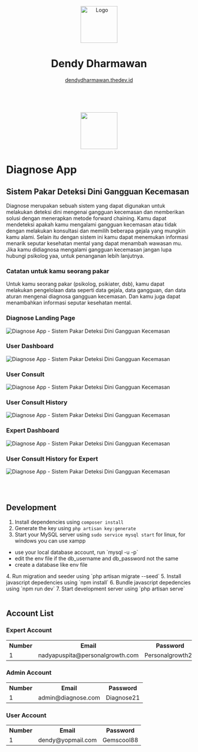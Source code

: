 <div align="center">
  <img alt="Logo" src="./readme-image/dendy logo.png" width="100" />
</div>
<h1 align="center">
  Dendy Dharmawan
</h1>
<p align="center">
  <a href="https://dendydharmawan.thedev.id/" target="_blank">dendydharmawan.thedev.id</a>
</p>

</br>
</br>
</br>

<p align="center"><a href="https://github.com/dendydandees/diagnose-app" target="_blank"><img src="https://tailwindui.com/img/logos/workflow-mark-purple-600.svg" width="100"></a></p>

# Diagnose App

## Sistem Pakar Deteksi Dini Gangguan Kecemasan

Diagnose merupakan sebuah sistem yang dapat digunakan untuk melakukan deteksi dini mengenai gangguan kecemasan dan memberikan solusi dengan menerapkan metode forward chaining. Kamu dapat mendeteksi apakah kamu mengalami gangguan kecemasan atau tidak dengan melakukan konsultasi dan memilih beberapa gejala yang mungkin kamu alami. Selain itu dengan sistem ini kamu dapat menemukan informasi menarik seputar kesehatan mental yang dapat menambah wawasan mu. Jika kamu didiagnosa mengalami gangguan kecemasan jangan lupa hubungi psikolog yaa, untuk penanganan lebih lanjutnya.


### Catatan untuk kamu seorang pakar

Untuk kamu seorang pakar (psikolog, psikiater, dsb), kamu dapat melakukan pengelolaan data seperti data gejala, data gangguan, dan data aturan mengenai diagnosa gangguan kecemasan. Dan kamu juga dapat menambahkan informasi seputar kesehatan mental.

### Diagnose Landing Page
![Diagnose App - Sistem Pakar Deteksi Dini Gangguan Kecemasan](/readme-image/guest_welcome.png "Diagnose Landing Page")
### User Dashboard
![Diagnose App - Sistem Pakar Deteksi Dini Gangguan Kecemasan](/readme-image/user_dashboard.png "User Dashboard")
### User Consult
![Diagnose App - Sistem Pakar Deteksi Dini Gangguan Kecemasan](/readme-image/user_consult.png "User Consult")
### User Consult History
![Diagnose App - Sistem Pakar Deteksi Dini Gangguan Kecemasan](/readme-image/user_consultHistory_need_consultate.png "User Consult History")
### Expert Dashboard
![Diagnose App - Sistem Pakar Deteksi Dini Gangguan Kecemasan](/readme-image/expert_dashboard.png "Expert Dashboard")
### User Consult History for Expert
![Diagnose App - Sistem Pakar Deteksi Dini Gangguan Kecemasan](/readme-image/expert_consultHistory.png "User Consult History for Expert")

</br>
</br>

## Development

1. Install dependencies using `composer install`
2. Generate the key using `php artisan key:generate`
3. Start your MySQL server using `sudo service mysql start` for linux, for windows you can use xampp
<ul>
    <li>use your local database account, run `mysql -u <username> -p`</li>
    <li>edit the env file if the db_username and db_password not the same</li>
    <li>create a database like env file</li>
</ul>
4. Run migration and seeder using `php artisan migrate --seed`
5. Install javascript depedencies using `npm install`
6. Bundle javascript depedencies using `npm run dev`
7. Start development server using `php artisan serve`

</br>
</br>

## Account List
### Expert Account
<table>
  <tr>
    <th>Number</th>
    <th>Email</th>
    <th>Password</th>
  <tr>
  <tr>
    <td>1</td>
    <td>nadyapuspita@personalgrowth.com</td>
    <td>Personalgrowth21</td>
  </tr>
</table>

### Admin Account
<table>
  <tr>
    <th>Number</th>
    <th>Email</th>
    <th>Password</th>
  <tr>
  <tr>
    <td>1</td>
    <td>admin@diagnose.com</td>
    <td>Diagnose21</td>
  </tr>
</table>

### User Account
<table>
  <tr>
    <th>Number</th>
    <th>Email</th>
    <th>Password</th>
  <tr>
  <tr>
    <td>1</td>
    <td>dendy@yopmail.com</td>
    <td>Gemscool88</td>
  </tr>
</table>
